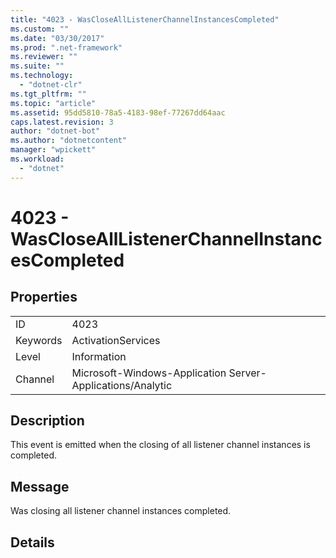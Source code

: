```yaml
---
title: "4023 - WasCloseAllListenerChannelInstancesCompleted"
ms.custom: ""
ms.date: "03/30/2017"
ms.prod: ".net-framework"
ms.reviewer: ""
ms.suite: ""
ms.technology: 
  - "dotnet-clr"
ms.tgt_pltfrm: ""
ms.topic: "article"
ms.assetid: 95dd5810-78a5-4183-98ef-77267dd64aac
caps.latest.revision: 3
author: "dotnet-bot"
ms.author: "dotnetcontent"
manager: "wpickett"
ms.workload: 
  - "dotnet"
---
```

# 4023 - WasCloseAllListenerChannelInstancesCompleted
## Properties  
  
|||  
|-|-|  
|ID|4023|  
|Keywords|ActivationServices|  
|Level|Information|  
|Channel|Microsoft-Windows-Application Server-Applications/Analytic|  
  
## Description  
 This event is emitted when the closing of all listener channel instances is  completed.  
  
## Message  
 Was closing all listener channel instances completed.  
  
## Details
